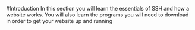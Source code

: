 #Introduction
In this section you will learn the essentials of SSH and how a website works. You will also learn the programs you will need to download in order to get your website up and running

